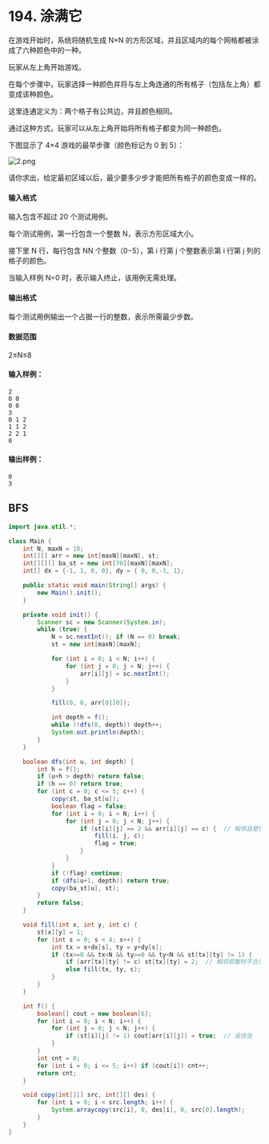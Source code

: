 # 194. 涂满它

在游戏开始时，系统将随机生成 N×N 的方形区域，并且区域内的每个网格都被涂成了六种颜色中的一种。

玩家从左上角开始游戏。

在每个步骤中，玩家选择一种颜色并将与左上角连通的所有格子（包括左上角）都变成该种颜色。

这里连通定义为：两个格子有公共边，并且颜色相同。

通过这种方式，玩家可以从左上角开始将所有格子都变为同一种颜色。

下图显示了 4×4 游戏的最早步骤（颜色标记为 0 到 5）：

![2.png](https://www.acwing.com/media/article/image/2019/01/17/19_c741618419-2.png)

请你求出，给定最初区域以后，最少要多少步才能把所有格子的颜色变成一样的。

#### 输入格式

输入包含不超过 20 个测试用例。

每个测试用例，第一行包含一个整数 N，表示方形区域大小。

接下里 N 行，每行包含 NN 个整数（0−5），第 i 行第 j 个整数表示第 i 行第 j 列的格子的颜色。

当输入样例 N=0 时，表示输入终止，该用例无需处理。

#### 输出格式

每个测试用例输出一个占据一行的整数，表示所需最少步数。

#### 数据范围

2≤N≤8

#### 输入样例：

```
2
0 0 
0 0
3
0 1 2
1 1 2
2 2 1
0
```

#### 输出样例：

```
0
3
```



## BFS

```java
import java.util.*;

class Main {
    int N, maxN = 10;
    int[][] arr = new int[maxN][maxN], st;
    int[][][] ba_st = new int[70][maxN][maxN];
    int[] dx = {-1, 1, 0, 0}, dy = { 0, 0,-1, 1};

    public static void main(String[] args) {
        new Main().init();
    }

    private void init() {
        Scanner sc = new Scanner(System.in);
        while (true) {
            N = sc.nextInt(); if (N == 0) break;
            st = new int[maxN][maxN];

            for (int i = 0; i < N; i++) {
                for (int j = 0; j < N; j++) {
                    arr[i][j] = sc.nextInt();
                }
            }

            fill(0, 0, arr[0][0]);

            int depth = f();
            while (!dfs(0, depth)) depth++;
            System.out.println(depth);
        }
    }

    boolean dfs(int u, int depth) {
        int h = f();
        if (u+h > depth) return false;
        if (h == 0) return true;
        for (int c = 0; c <= 5; c++) {
            copy(st, ba_st[u]);
            boolean flag = false;
            for (int i = 0; i < N; i++) {
                for (int j = 0; j < N; j++) {
                    if (st[i][j] == 2 && arr[i][j] == c) {  // 相邻且是现在假设要的颜色
                        fill(i, j, c);
                        flag = true;
                    }
                }
            }
            if (!flag) continue;
            if (dfs(u+1, depth)) return true;
            copy(ba_st[u], st);
        }
        return false;
    }

    void fill(int x, int y, int c) {
        st[x][y] = 1;
        for (int s = 0; s < 4; s++) {
            int tx = x+dx[s], ty = y+dy[s];
            if (tx>=0 && tx<N && ty>=0 && ty<N && st[tx][ty] != 1) {
                if (arr[tx][ty] != c) st[tx][ty] = 2;  // 相邻但暂时不合法
                else fill(tx, ty, c);
            }
        }
    }

    int f() {
        boolean[] cout = new boolean[6];
        for (int i = 0; i < N; i++) {
            for (int j = 0; j < N; j++) {
                if (st[i][j] != 1) cout[arr[i][j]] = true;  // 没合法
            }
        }
        int cnt = 0;
        for (int i = 0; i <= 5; i++) if (cout[i]) cnt++;
        return cnt;
    }

    void copy(int[][] src, int[][] des) {
        for (int i = 0; i < src.length; i++) {
            System.arraycopy(src[i], 0, des[i], 0, src[0].length);
        }
    }
}
```

